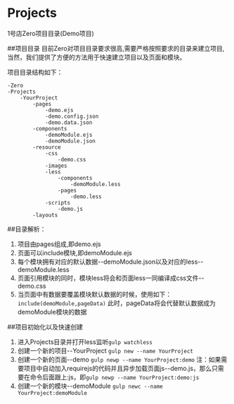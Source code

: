 # Projects
1号店Zero项目目录(Demo项目)

##项目目录
目前Zero对项目目录要求很高,需要严格按照要求的目录来建立项目,当然，我们提供了方便的方法用于快速建立项目以及页面和模块。

项目目录结构如下：
```
-Zero
-Projects
	-YourProject
		-pages
			-demo.ejs
			-demo.config.json
			-demo.data.json
		-components
			-demoModule.ejs
			-demoModule.json
		-resource
			-css
				-demo.css
			-images
			-less
				-components
					-demoModule.less
				-pages
					-demo.less
			-scripts
				-demo.js
		-layouts
```

##目录解析：
1.  项目由pages组成,即demo.ejs
2.  页面可以include模块,即demoModule.ejs
3.  每个模块拥有对应的默认数据--demoModule.json以及对应的less--demoModule.less
4.  页面引用模块的同时，模块less将会和页面less一同编译成css文件--demo.css
5.  当页面中有数据要覆盖模块默认数据的时候，使用如下：
    ``include(demoModule,pageData)``
    此时，pageData将会代替默认数据成为demoModule模块的数据

##项目初始化以及快速创建
1.  进入Projects目录并打开less监听``gulp watchless``
2.  创建一个新的项目--YourProject ``gulp new --name YourProject``
3.  创建一个新的页面--demo ``gulp newp --name YourProject:demo``
	注：如果需要项目中自动加入requirejs的代码并且异步加载页面js--demo.js，那么只需要在命令后面跟上:js，即``gulp newp --name YourProject:demo:js``
4.  创建一个新的模块--demoModule ``gulp newc --name YourProject:demoModule``
